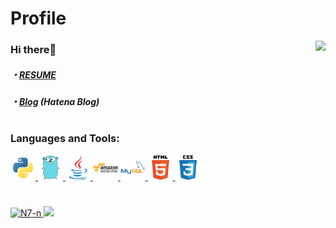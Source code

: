 <h1>Profile</h1><a href="https://github.com/anuraghazra/github-readme-stats">
   <img  <img align="right" src="https://github-readme-stats.vercel.app/api/top-langs/?username=n7-n" /></a>
<h3>Hi there👋</h3>

<h5>・<a href="https://www.resume.id/n7_n">RESUME</a> </h5>
<h5>・<a href="https://n7-n.hatenablog.com">Blog</a> (Hatena Blog)</h5>

<h1>
  <h3 align="left">Languages and Tools:</h3>
<p align="left"> <a href="https://www.python.org" target="_blank" rel="noreferrer"> <img src="https://raw.githubusercontent.com/devicons/devicon/master/icons/python/python-original.svg" alt="python" width="40" height="40"/> </a> 
<a href="https://golang.org" target="_blank" rel="noreferrer"> <img src="https://raw.githubusercontent.com/devicons/devicon/master/icons/go/go-original.svg" alt="go" width="40" height="40"/> </a> 
  <a href="https://www.java.com" target="_blank" rel="noreferrer"> <img src="https://raw.githubusercontent.com/devicons/devicon/master/icons/java/java-original.svg" alt="java" width="40" height="40"/> </a> 
  <a href="https://aws.amazon.com" target="_blank" rel="noreferrer"> <img src="https://raw.githubusercontent.com/devicons/devicon/master/icons/amazonwebservices/amazonwebservices-original-wordmark.svg" alt="aws" width="40" height="40"/> </a>
  <a href="https://www.mysql.com/" target="_blank" rel="noreferrer"> <img src="https://raw.githubusercontent.com/devicons/devicon/master/icons/mysql/mysql-original-wordmark.svg" alt="mysql" width="40" height="40"/> </a> <a href="https://www.w3.org/html/" target="_blank" rel="noreferrer"> <img src="https://raw.githubusercontent.com/devicons/devicon/master/icons/html5/html5-original-wordmark.svg" alt="html5" width="40" height="40"/> </a>
 <a href="https://www.w3schools.com/css/" target="_blank" rel="noreferrer"> <img src="https://raw.githubusercontent.com/devicons/devicon/master/icons/css3/css3-original-wordmark.svg" alt="css3" width="40" height="40"/> </a> </p>
   
  <h1></h1>
 
  
  <a href="https://github.com/N7-n/N7-n/">
  <img src="https://komarev.com/ghpvc/?username=N7-n" alt="N7-n" />
</a>
  <a href="https://github.com/N7-n">
    <img height="20" src="https://img.shields.io/github/followers/N7-n?label=follow&logo=github&style=flat" />
  </a>
  
  
<!--
**N7-n/N7-n** is a ✨ _special_ ✨ repository because its `README.md` (this file) appears on your GitHub profile.

Here are some ideas to get you started:

- 🔭 I’m currently working on ...
- 🌱 I’m currently learning ...
- 👯 I’m looking to collaborate on ...
- 🤔 I’m looking for help with ...
- 💬 Ask me about ...
- 📫 How to reach me: ...
- 😄 Pronouns: ...
- ⚡ Fun fact: ...
-->
